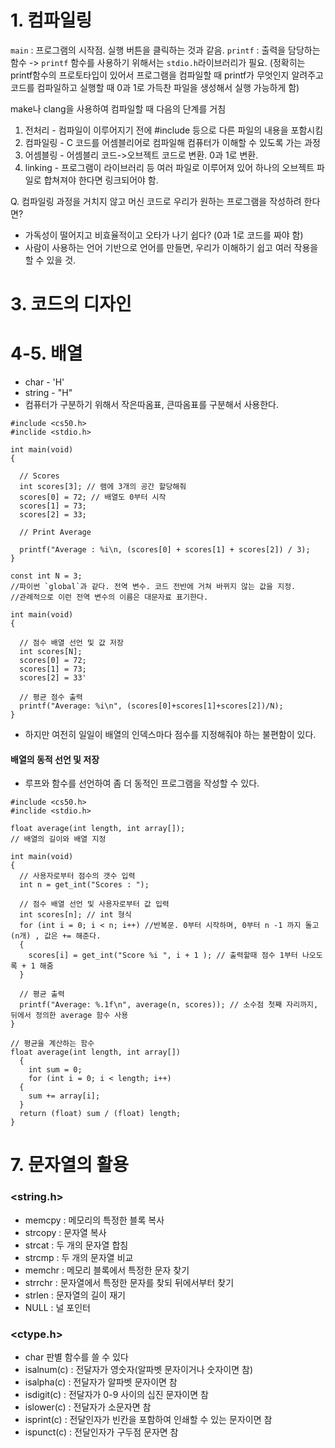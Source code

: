 # 1. 컴파일링

`main` : 프로그램의 시작점. 실행 버튼을 클릭하는 것과 같음.
`printf` : 출력을 담당하는 함수
-> `printf` 함수를 사용하기 위해서는 `stdio.h`라이브러리가 필요. (정확히는 printf함수의 프로토타입이 있어서 프로그램을 컴파일할 때 printf가 무엇인지 알려주고 코드를 컴파일하고 실행할 때 0과 1로 가득찬 파일을 생성해서 실행 가능하게 함)

make나 clang을 사용하여 컴파일할 때 다음의 단계를 거침
1. 전처리 - 컴파일이 이루어지기 전에 #include 등으로 다른 파일의 내용을 포함시킴
2. 컴파일링 - C 코드를 어셈블리어로 컴파일해 컴퓨터가 이해할 수 있도록 가는 과정
3. 어셈블링 - 어셈블리 코드->오브젝트 코드로 변환. 0과 1로 변환.
4. linking - 프로그램이 라이브러리 등 여러 파일로 이루어져 있어 하나의 오브젝트 파일로 합쳐져야 한다면 링크되어야 함.

Q. 컴파일링 과정을 거치지 않고 머신 코드로 우리가 원하는 프로그램을 작성하려 한다면?
- 가독성이 떨어지고 비효율적이고 오타가 나기 쉽다? (0과 1로 코드를 짜야 함)
- 사람이 사용하는 언어 기반으로 언어를 만들면, 우리가 이해하기 쉽고 여러 작용을 할 수 있을 것.

# 3.  코드의 디자인

# 4-5. 배열
- char - 'H'
- string - "H"
- 컴퓨터가 구분하기 위해서 작은따옴표, 큰따옴표를 구분해서 사용한다.

```
#include <cs50.h>
#inclide <stdio.h>

int main(void)
{

  // Scores
  int scores[3]; // 램에 3개의 공간 할당해줘
  scores[0] = 72; // 배열도 0부터 시작  
  scores[1] = 73;
  scores[2] = 33;

  // Print Average

  printf("Average : %i\n, (scores[0] + scores[1] + scores[2]) / 3);
}
```
```
const int N = 3;
//파이썬 `global`과 같다. 전역 변수. 코드 전반에 거쳐 바뀌지 않는 값을 지정.
//관례적으로 이런 전역 변수의 이름은 대문자료 표기한다.

int main(void)
{

  // 점수 배열 선언 및 값 저장
  int scores[N];
  scores[0] = 72;
  scores[1] = 73;
  scores[2] = 33'

  // 평균 점수 출력
  printf("Average: %i\n", (scores[0]+scores[1]+scores[2])/N);
}
```
- 하지만 여전히 일일이 배열의 인덱스마다 점수를 지정해줘야 하는 불편함이 있다.

#### 배열의 동적 선언 및 저장
- 루프와 함수를 선언하여 좀 더 동적인 프로그램을 작성할 수 있다.
```
#include <cs50.h>
#inclide <stdio.h>

float average(int length, int array[]);
// 배열의 길이와 배열 지정

int main(void)
{
  // 사용자로부터 점수의 갯수 입력
  int n = get_int("Scores : ");

  // 점수 배열 선언 및 사용자로부터 값 입력
  int scores[n]; // int 형식
  for (int i = 0; i < n; i++) //반복문. 0부터 시작하며, 0부터 n -1 까지 돌고(n개) , 값은 += 해준다.
  {
    scores[i] = get_int("Score %i ", i + 1 ); // 출력할때 점수 1부터 나오도록 + 1 해줌
  }

  // 평균 출력
  printf("Average: %.1f\n", average(n, scores)); // 소수점 첫째 자리까지, 뒤에서 정의한 average 함수 사용
}

// 평균을 계산하는 함수
float average(int length, int array[])
  {
    int sum = 0;
    for (int i = 0; i < length; i++)
  {
    sum += array[i];
  }
  return (float) sum / (float) length;
}
```

# 7. 문자열의 활용
### <string.h>
- memcpy : 메모리의 특정한 블록 복사
- strcopy : 문자열 복사
- strcat : 두 개의 문자열 합침
- strcmp : 두 개의 문자열 비교
- memchr : 메모리 블록에서 특정한 문자 찾기
- strrchr : 문자열에서 특정한 문자를 찾되 뒤에서부터 찾기
- strlen : 문자열의 길이 재기
- NULL : 널 포인터

### <ctype.h>
- char 판별 함수를 쓸 수 있다
- isalnum(c) : 전달자가 영숫자(알파벳 문자이거나 숫자이면 참)
- isalpha(c) : 전달자가 알파벳 문자이면 참
- isdigit(c) : 전달자가 0-9 사이의 십진 문자이면 참
- islower(c) : 전달자가 소문자면 참
- isprint(c) : 전달인자가 빈칸을 포함하여 인쇄할 수 있는 문자이면 참
- ispunct(c) : 전달인자가 구두점 문자면 참 
